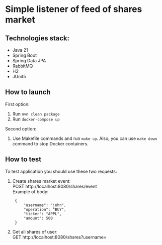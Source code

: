 # Simple listener of feed of shares market

## Technologies stack:

- Java 21
- Spring Boot
- Spring Data JPA
- RabbitMQ
- H2
- JUnit5

## How to launch
First option:
1. Run `mvn clean package`
2. Run `docker-compose up`

Second option:
1. Use Makefile commands and run `make up`. Also, you can use `make down` command to stop Docker containers.

## How to test
To test application you should use these two requests:
1. Create shares market event:
   <br>POST http://localhost:8080/shares/event
   <br>Example of body:
   ````
    {
        "username": "john",
        "operation": "BUY",
        "ticker": "APPL",
        "amount": 500
    }
   ````
2. Get all shares of user:
   <br>GET http://localhost:8080/shares?username=<username>

